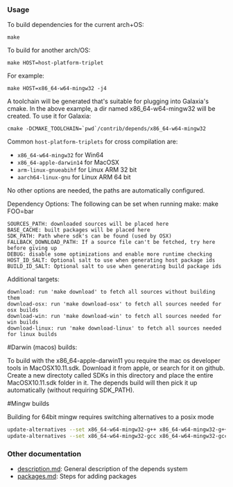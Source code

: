 ### Usage

To build dependencies for the current arch+OS:

    make

To build for another arch/OS:

    make HOST=host-platform-triplet

For example:

    make HOST=x86_64-w64-mingw32 -j4

A toolchain will be generated that's suitable for plugging into Galaxia's
cmake. In the above example, a dir named x86_64-w64-mingw32 will be
created. To use it for Galaxia:

    cmake -DCMAKE_TOOLCHAIN=`pwd`/contrib/depends/x86_64-w64-mingw32

Common `host-platform-triplets` for cross compilation are:

- `x86_64-w64-mingw32` for Win64
- `x86_64-apple-darwin14` for MacOSX
- `arm-linux-gnueabihf` for Linux ARM 32 bit
- `aarch64-linux-gnu` for Linux ARM 64 bit

No other options are needed, the paths are automatically configured.

Dependency Options:
The following can be set when running make: make FOO=bar

    SOURCES_PATH: downloaded sources will be placed here
    BASE_CACHE: built packages will be placed here
    SDK_PATH: Path where sdk's can be found (used by OSX)
    FALLBACK_DOWNLOAD_PATH: If a source file can't be fetched, try here before giving up
    DEBUG: disable some optimizations and enable more runtime checking
    HOST_ID_SALT: Optional salt to use when generating host package ids
    BUILD_ID_SALT: Optional salt to use when generating build package ids

Additional targets:

    download: run 'make download' to fetch all sources without building them
    download-osx: run 'make download-osx' to fetch all sources needed for osx builds
    download-win: run 'make download-win' to fetch all sources needed for win builds
    download-linux: run 'make download-linux' to fetch all sources needed for linux builds

#Darwin (macos) builds:

To build with the x86_64-apple-darwin11 you require the mac os developer tools in MacOSX10.11.sdk.
Download it from apple, or search for it on github. Create a new directoty called SDKs in this
directory and place the entire MacOSX10.11.sdk folder in it. The depends build will then pick it up automatically
(without requiring SDK_PATH).

#Mingw builds

 Building for 64bit mingw requires switching alternatives to a posix mode

 ```bash
 update-alternatives --set x86_64-w64-mingw32-g++ x86_64-w64-mingw32-g++-posix
 update-alternatives --set x86_64-w64-mingw32-gcc x86_64-w64-mingw32-gcc-posix
 ```

### Other documentation

- [description.md](description.md): General description of the depends system
- [packages.md](packages.md): Steps for adding packages

